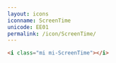 ```yaml
---
layout: icons
iconname: ScreenTime
unicode: EE01
permalink: /icon/ScreenTime/
---
```


``` html
<i class="mi mi-ScreenTime"></i>
```
